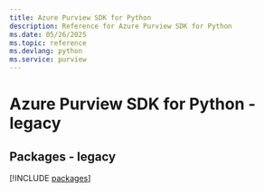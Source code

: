 ```yaml
---
title: Azure Purview SDK for Python
description: Reference for Azure Purview SDK for Python
ms.date: 05/26/2025
ms.topic: reference
ms.devlang: python
ms.service: purview
---
```

# Azure Purview SDK for Python - legacy
## Packages - legacy
[!INCLUDE [packages](purview-index.md)]